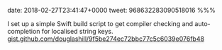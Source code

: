 date: 2018-02-27T23:41:47+0000
tweet: 968632283090518016
%%%

I set up a simple Swift build script to get compiler checking and auto-completion for localised string keys. [gist.github.com/douglashill/9f5be274ec72bbc77c5c6039e076fb48](https://gist.github.com/douglashill/9f5be274ec72bbc77c5c6039e076fb48)
